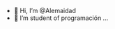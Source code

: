 - 👋 Hi, I’m @Alemaidad
- 👀 I’m student of programación ...

<!---
Alemaidad/Alemaidad is a ✨ special ✨ repository because its `README.md` (this file) appears on your GitHub profile.
You can click the Preview link to take a look at your changes.
--->
